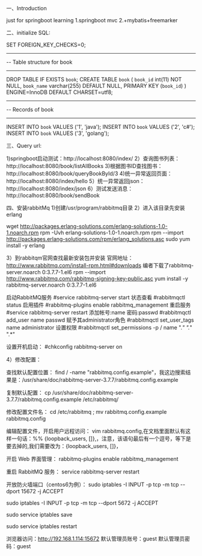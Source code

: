 一、Introduction

just for springboot learning
1.springboot mvc
2.+mybatis+freemarker

二、initialize SQL:

SET FOREIGN_KEY_CHECKS=0;
-- ----------------------------
-- Table structure for book
-- ----------------------------
DROP TABLE IF EXISTS `book`;
CREATE TABLE `book` (
  `book_id` int(11) NOT NULL,
  `book_name` varchar(255) DEFAULT NULL,
  PRIMARY KEY (`book_id`)
) ENGINE=InnoDB DEFAULT CHARSET=utf8;

-- ----------------------------
-- Records of book
-- ----------------------------
INSERT INTO `book` VALUES ('1', 'java');
INSERT INTO `book` VALUES ('2', 'c#');
INSERT INTO `book` VALUES ('3', 'golang');

三、Query url:

1)springboot启动测试：http://localhost:8080/index/
2）查询图书列表：http://localhost:8080/book/listAllBooks
3)根据图书ID查找图书：http://localhost:8080/book/queryBookById/3
4)统一异常返回页面：http://localhost:8080/index/hello
5）统一异常返回json：http://localhost:8080/index/json
6）测试发送消息：http://localhost:8080/book/sendBook

四、安装rabbitMq
1)创建/usr/program/rabbitmq目录
2）进入该目录先安装erlang

wget http://packages.erlang-solutions.com/erlang-solutions-1.0-1.noarch.rpm
rpm -Uvh erlang-solutions-1.0-1.noarch.rpm
rpm --import http://packages.erlang-solutions.com/rpm/erlang_solutions.asc
sudo yum install -y erlang

3）到rabbitqm官网查找最新安装包并安装
官网地址：http://www.rabbitmq.com/install-rpm.html#downloads
编者下载了rabbitmq-server.noarch 0:3.7.7-1.el6
rpm --import http://www.rabbitmq.com/rabbitmq-signing-key-public.asc
yum install -y rabbitmq-server.noarch 0:3.7.7-1.el6


启动RabbitMQ服务
#service rabbitmq-server start
状态查看
#rabbitmqctl status
启用插件
#rabbitmq-plugins enable rabbitmq_management
重启服务
#service rabbitmq-server restart
添加帐号:name 密码:passwd
#rabbitmqctl add_user name passwd
赋予其administrator角色
#rabbitmqctl set_user_tags name administrator
设置权限
#rabbitmqctl set_permissions -p / name ".*" ".*" ".*"

设置开机启动：
#chkconfig rabbitmq-server on

4）修改配置：

查找默认配置位置：
find / -name "rabbitmq.config.example"，我这边搜索结果是：/usr/share/doc/rabbitmq-server-3.7.7/rabbitmq.config.example

复制默认配置：
cp /usr/share/doc/rabbitmq-server-3.7.7/rabbitmq.config.example /etc/rabbitmq/

修改配置文件名：
cd /etc/rabbitmq ; mv rabbitmq.config.example rabbitmq.config 

编辑配置文件，开启用户远程访问：
vim rabbitmq.config,在文档里面默认有这样一句话：%% {loopback_users, []},，注意，该语句最后有一个逗号，等下是要去掉的,我们需要改为：{loopback_users, []}，

开启 Web 界面管理：
rabbitmq-plugins enable rabbitmq_management

重启 RabbitMQ 服务：
service rabbitmq-server restart

开放防火墙端口（centos6为例）：
sudo iptables -I INPUT -p tcp -m tcp --dport 15672 -j ACCEPT

sudo iptables -I INPUT -p tcp -m tcp --dport 5672 -j ACCEPT

sudo service iptables save

sudo service iptables restart

浏览器访问：http://192.168.1.114:15672 默认管理员账号：guest 默认管理员密码：guest


